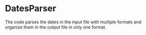 # DatesParser
The code parses the dates in the input file with multiple formats and organize them in the output file in only one format.
